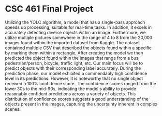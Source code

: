 # CSC 461 Final Project


Utilizing the YOLO algorithm, a model that has a single-pass approach speeds up processing, suitable for real-time tasks. In addition, it excels in accurately detecting diverse objects within an image. Furthermore, we utilize multiple pictures somewhere in the range of 4 to 8 from the 20,000 images found within the imported dataset from Kaggle. The dataset contained multiple CSV that described the objects found within a specific by marking them within a rectangle. After creating the model we then predicted the object found within the images that range from a bus, pedestrian/person, bicycle, traffic light, etc. Our main focus will be to predict objects with their corresponding label accurately. During the prediction phase, our model exhibited a commendably high confidence level in its predictions. However, it is noteworthy that no single object received a 100% confidence score. The confidence scores ranged from the lower 30s to the mid-90s, indicating the model's ability to provide reasonably confident predictions across a variety of objects. This distribution of confidence scores suggests a good understanding of the objects present in the images, capturing the uncertainty inherent in complex scenes.


